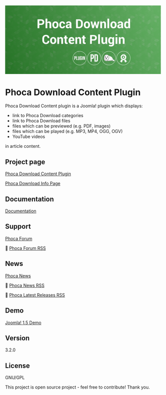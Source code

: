 



![Phoca Download Content Plugin](https://github.com/PhocaCz/PhocaDownloadContentPlugin/blob/master/phocadownload.png)

# Phoca Download Content Plugin



Phoca Download Content plugin is a Joomla! plugin which displays:
- link to Phoca Download categories
- link to Phoca Download files
- files which can be previewed (e.g. PDF, images)
- files which can be played (e.g. MP3, MP4, OGG, OGV)
- YouTube videos

 in article content.



## Project page

[Phoca Download Content Plugin](https://www.phoca.cz/phocadownload-plugin)

[Phoca Download Info Page](https://www.phoca.cz/project/phocadownload-joomla-download)



## Documentation

[Documentation](https://www.phoca.cz/documentation/category/51-phoca-download-plugin)





## Support

[Phoca Forum](https://www.phoca.cz/forum)

:bell: [Phoca Forum RSS](https://www.phoca.cz/forum/app.php/feed)



## News

[Phoca News](https://www.phoca.cz/news)

:bell: [Phoca News RSS](https://www.phoca.cz/news?format=feed&type=rss)

:bell: [Phoca Latest Releases RSS](https://www.phoca.cz/download/feed/111?format=feed&type=rss)



## Demo

[Joomla! 1.5 Demo](https://www.phoca.cz/demo/)



## Version

3.2.0



## License

GNU/GPL



This project is open source project - feel free to contribute! Thank you.
